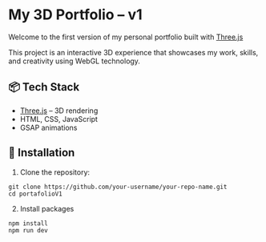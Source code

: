 # My 3D Portfolio – v1

Welcome to the first version of my personal portfolio built with [Three.js](https://threejs.org/) 

This project is an interactive 3D experience that showcases my work, skills, and creativity using WebGL technology.

## 📦 Tech Stack

- [Three.js](https://threejs.org/) – 3D rendering
- HTML, CSS, JavaScript
- GSAP animations

## 🔧 Installation

1. Clone the repository:
 ```
 git clone https://github.com/your-username/your-repo-name.git
 cd portafolioV1
 ```

2. Install packages
  ```
  npm install
  npm run dev
  ```
   
